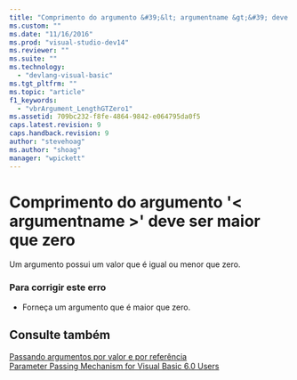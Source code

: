 ```yaml
---
title: "Comprimento do argumento &#39;&lt; argumentname &gt;&#39; deve ser maior que zero | Microsoft Docs"
ms.custom: ""
ms.date: "11/16/2016"
ms.prod: "visual-studio-dev14"
ms.reviewer: ""
ms.suite: ""
ms.technology: 
  - "devlang-visual-basic"
ms.tgt_pltfrm: ""
ms.topic: "article"
f1_keywords: 
  - "vbrArgument_LengthGTZero1"
ms.assetid: 709bc232-f8fe-4864-9842-e064795da0f5
caps.latest.revision: 9
caps.handback.revision: 9
author: "stevehoag"
ms.author: "shoag"
manager: "wpickett"
---
```

# Comprimento do argumento &#39;&lt; argumentname &gt;&#39; deve ser maior que zero
Um argumento possui um valor que é igual ou menor que zero.  
  
### Para corrigir este erro  
  
-   Forneça um argumento que é maior que zero.  
  
## Consulte também  
 [Passando argumentos por valor e por referência](../../visual-basic/programming-guide/language-features/procedures/passing-arguments-by-value-and-by-reference.md)   
 [Parameter Passing Mechanism for Visual Basic 6.0 Users](http://msdn.microsoft.com/pt-br/0fa2b0dc-aa1c-4797-bbd6-aa13c611cab2)
